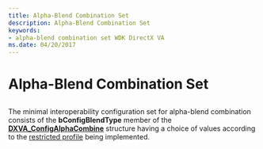 ```yaml
---
title: Alpha-Blend Combination Set
description: Alpha-Blend Combination Set
keywords:
- alpha-blend combination set WDK DirectX VA
ms.date: 04/20/2017
---
```


# Alpha-Blend Combination Set


## <span id="ddk_alpha_blend_combination_set_gg"></span><span id="DDK_ALPHA_BLEND_COMBINATION_SET_GG"></span>


The minimal interoperability configuration set for alpha-blend combination consists of the **bConfigBlendType** member of the [**DXVA\_ConfigAlphaCombine**](/windows-hardware/drivers/ddi/dxva/ns-dxva-_dxva_configalphacombine) structure having a choice of values according to the [restricted profile](restricted-profiles.md) being implemented.

 

